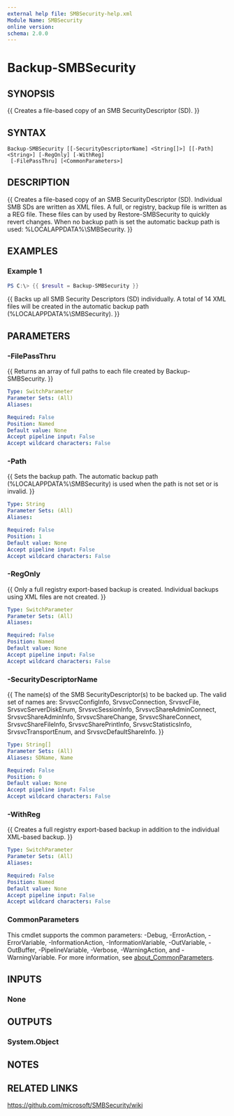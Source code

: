 ```yaml
---
external help file: SMBSecurity-help.xml
Module Name: SMBSecurity
online version:
schema: 2.0.0
---
```


# Backup-SMBSecurity

## SYNOPSIS
{{ Creates a file-based copy of an SMB SecurityDescriptor (SD). }}

## SYNTAX

```
Backup-SMBSecurity [[-SecurityDescriptorName] <String[]>] [[-Path] <String>] [-RegOnly] [-WithReg]
 [-FilePassThru] [<CommonParameters>]
```

## DESCRIPTION
{{ Creates a file-based copy of an SMB SecurityDescriptor (SD). Individual SMB SDs are written as XML files. A full, or registry, backup file is written as a REG file. These files can by used by Restore-SMBSecurity to quickly revert changes. When no backup path is set the automatic backup path is used: %LOCALAPPDATA%\SMBSecurity. }}

## EXAMPLES

### Example 1
```powershell
PS C:\> {{ $result = Backup-SMBSecurity }}
```

{{ Backs up all SMB Security Descriptors (SD) individually. A total of 14 XML files will be created in the automatic backup path (%LOCALAPPDATA%\SMBSecurity). }}

## PARAMETERS

### -FilePassThru
{{ Returns an array of full paths to each file created by Backup-SMBSecurity. }}

```yaml
Type: SwitchParameter
Parameter Sets: (All)
Aliases:

Required: False
Position: Named
Default value: None
Accept pipeline input: False
Accept wildcard characters: False
```

### -Path
{{ Sets the backup path. The automatic backup path (%LOCALAPPDATA%\SMBSecurity) is used when the path is not set or is invalid. }}

```yaml
Type: String
Parameter Sets: (All)
Aliases:

Required: False
Position: 1
Default value: None
Accept pipeline input: False
Accept wildcard characters: False
```

### -RegOnly
{{ Only a full registry export-based backup is created. Individual backups using XML files are not created. }}

```yaml
Type: SwitchParameter
Parameter Sets: (All)
Aliases:

Required: False
Position: Named
Default value: None
Accept pipeline input: False
Accept wildcard characters: False
```

### -SecurityDescriptorName
{{ The name(s) of the SMB SecurityDescriptor(s) to be backed up. The valid set of names are: SrvsvcConfigInfo, SrvsvcConnection, SrvsvcFile, SrvsvcServerDiskEnum, SrvsvcSessionInfo, SrvsvcShareAdminConnect, SrvsvcShareAdminInfo, SrvsvcShareChange, SrvsvcShareConnect, SrvsvcShareFileInfo, SrvsvcSharePrintInfo, SrvsvcStatisticsInfo, SrvsvcTransportEnum, and SrvsvcDefaultShareInfo. }}

```yaml
Type: String[]
Parameter Sets: (All)
Aliases: SDName, Name

Required: False
Position: 0
Default value: None
Accept pipeline input: False
Accept wildcard characters: False
```

### -WithReg
{{ Creates a full registry export-based backup in addition to the individual XML-based backup.  }}

```yaml
Type: SwitchParameter
Parameter Sets: (All)
Aliases:

Required: False
Position: Named
Default value: None
Accept pipeline input: False
Accept wildcard characters: False
```

### CommonParameters
This cmdlet supports the common parameters: -Debug, -ErrorAction, -ErrorVariable, -InformationAction, -InformationVariable, -OutVariable, -OutBuffer, -PipelineVariable, -Verbose, -WarningAction, and -WarningVariable. For more information, see [about_CommonParameters](http://go.microsoft.com/fwlink/?LinkID=113216).

## INPUTS

### None

## OUTPUTS

### System.Object
## NOTES

## RELATED LINKS
https://github.com/microsoft/SMBSecurity/wiki